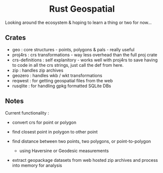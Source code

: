 <h1 align="center"> Rust Geospatial </h1>

Looking around the ecosystem & hoping to learn a thing or two for now...

## Crates

- geo : core structures - points, polygons & pals - really useful
- proj4rs : crs transformations - way less overhead than the full proj crate
- crs-definitions : self explanitory - works well with proj4rs to save having to code in all the crs strings, just call the def from here.
- zip : handles zip archives
- geozero : handles wkb / wkt transformations
- reqwest : for getting geospatial files from the web
- rusqlite : for handling gpkg formatted SQLite DBs

## Notes

Current functionality :

- convert crs for point or polygon

- find closest point in polygon to other point

- find distance between two points, two polygons, or point-to-polygon
  - using Haversine or Geodesic measurements

- extract geopackage datasets from web hosted zip archives and process into memory for analysis
